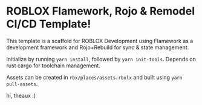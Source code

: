 # ROBLOX Flamework, Rojo & Remodel CI/CD Template!

This template is a scaffold for ROBLOX Development using Flamework as a development framework and Rojo+Rebuild for sync & state management.

Initialize by running `yarn install`, followed by `yarn init-tools`. Depends on rust cargo for toolchain management.

Assets can be created in `rbx/places/assets.rbxlx` and built using `yarn pull-assets`.

hi, theaux :)
